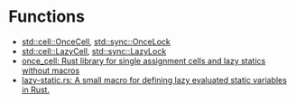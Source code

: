 # Functions
- [std::cell::OnceCell](https://doc.rust-lang.org/stable/std/cell/struct.OnceCell.html), [std::sync::OnceLock](https://doc.rust-lang.org/stable/std/sync/struct.OnceLock.html)
- [std::cell::LazyCell](https://doc.rust-lang.org/std/cell/struct.LazyCell.html), [std::sync::LazyLock](https://doc.rust-lang.org/std/sync/struct.LazyLock.html)
- [once_cell: Rust library for single assignment cells and lazy statics without macros](https://github.com/matklad/once_cell)
- [lazy-static.rs: A small macro for defining lazy evaluated static variables in Rust.](https://github.com/rust-lang-nursery/lazy-static.rs)